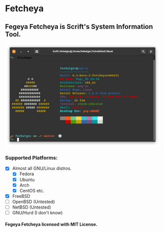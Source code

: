 # Fetcheya
## Fegeya Fetcheya is Scrift's System Information Tool.

![Fetcheya](resource/Fetcheya.png)

### Supported Platforms:
- [x] Almost all GNU/Linux distros.
   * [x] Fedora
   * [x] Ubuntu
   * [x] Arch
   * [x] CentOS etc.
- [x] FreeBSD
- [ ] OpenBSD (Untested)
- [ ] NetBSD (Untested)
- [ ] GNU/Hurd (I don't know)

#### Fegeya Fetcheya licensed with MIT License.
